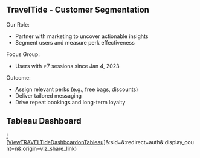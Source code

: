 ## TravelTide - Customer Segmentation

Our Role:
* Partner with marketing to uncover actionable insights
* Segment users and measure perk effectiveness

Focus Group:
* Users with >7 sessions since Jan 4, 2023

Outcome:

* Assign relevant perks (e.g., free bags, discounts)
* Deliver tailored messaging
* Drive repeat bookings and long-term loyalty


## Tableau Dashboard

[![ViewTRAVELTideDashboardonTableau]](https://public.tableau.com/views/Visualisation_Mastery_Project/TravelTideCustomerRewardsInsights?:language=enGB&publish=yes%5D)&:sid=&:redirect=auth&:display_count=n&:origin=viz_share_link)
